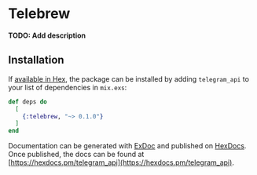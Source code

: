 # Telebrew

**TODO: Add description**

## Installation

If [available in Hex](https://hex.pm/docs/publish), the package can be installed
by adding `telegram_api` to your list of dependencies in `mix.exs`:

```elixir
def deps do
  [
    {:telebrew, "~> 0.1.0"}
  ]
end
```

Documentation can be generated with [ExDoc](https://github.com/elixir-lang/ex_doc)
and published on [HexDocs](https://hexdocs.pm). Once published, the docs can
be found at [https://hexdocs.pm/telegram_api](https://hexdocs.pm/telegram_api).


